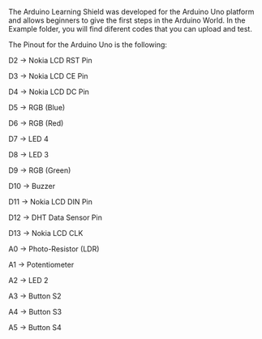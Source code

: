 The Arduino Learning Shield was developed for the Arduino Uno platform and allows beginners to give the first steps in the Arduino World.
In the Example folder, you will find diferent codes that you can upload and test.

The Pinout for the Arduino Uno is the following:

D2 -> Nokia LCD RST Pin

D3 -> Nokia LCD CE Pin

D4 -> Nokia LCD DC Pin

D5 -> RGB (Blue)

D6 -> RGB (Red)

D7 -> LED 4

D8 -> LED 3

D9 -> RGB (Green)

D10 -> Buzzer

D11 -> Nokia LCD DIN Pin

D12 -> DHT Data Sensor Pin

D13 -> Nokia LCD CLK

A0 -> Photo-Resistor (LDR)

A1 -> Potentiometer 

A2 -> LED 2

A3 -> Button S2

A4 -> Button S3

A5 -> Button S4
